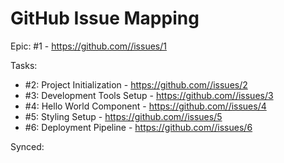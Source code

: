 # GitHub Issue Mapping

Epic: #1 - https://github.com//issues/1

Tasks:
- #2: Project Initialization - https://github.com//issues/2
- #3: Development Tools Setup - https://github.com//issues/3
- #4: Hello World Component - https://github.com//issues/4
- #5: Styling Setup - https://github.com//issues/5
- #6: Deployment Pipeline - https://github.com//issues/6

Synced: 

